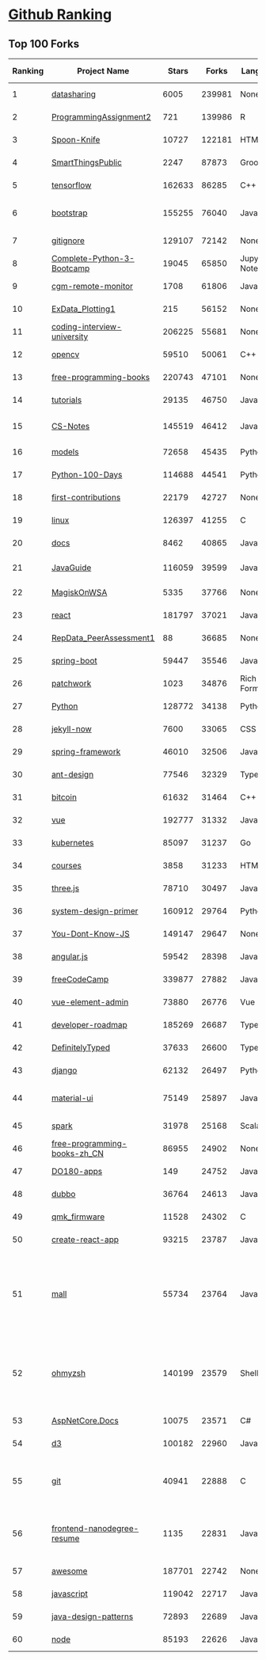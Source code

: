 [Github Ranking](../README.md)
==========

## Top 100 Forks

| Ranking | Project Name | Stars | Forks | Language | Open Issues | Description | Last Commit |
| ------- | ------------ | ----- | ----- | -------- | ----------- | ----------- | ----------- |
| 1 | [datasharing](https://github.com/jtleek/datasharing) | 6005 | 239981 | None | 278 | The Leek group guide to data sharing  | 2022-01-31T09:06:13Z |
| 2 | [ProgrammingAssignment2](https://github.com/rdpeng/ProgrammingAssignment2) | 721 | 139986 | R | 178 | Repository for Programming Assignment 2 for R Programming on Coursera | 2022-01-31T17:50:54Z |
| 3 | [Spoon-Knife](https://github.com/octocat/Spoon-Knife) | 10727 | 122181 | HTML | 1149 | This repo is for demonstration purposes only. | 2022-02-03T15:32:35Z |
| 4 | [SmartThingsPublic](https://github.com/SmartThingsCommunity/SmartThingsPublic) | 2247 | 87873 | Groovy | 57 | SmartThings open-source DeviceTypeHandlers and SmartApps code | 2022-02-03T12:01:04Z |
| 5 | [tensorflow](https://github.com/tensorflow/tensorflow) | 162633 | 86285 | C++ | 2350 | An Open Source Machine Learning Framework for Everyone | 2022-02-04T02:58:19Z |
| 6 | [bootstrap](https://github.com/twbs/bootstrap) | 155255 | 76040 | JavaScript | 349 | The most popular HTML, CSS, and JavaScript framework for developing responsive, mobile first projects on the web. | 2022-02-04T01:47:53Z |
| 7 | [gitignore](https://github.com/github/gitignore) | 129107 | 72142 | None | 0 | A collection of useful .gitignore templates | 2022-02-04T00:52:44Z |
| 8 | [Complete-Python-3-Bootcamp](https://github.com/Pierian-Data/Complete-Python-3-Bootcamp) | 19045 | 65850 | Jupyter Notebook | 57 | Course Files for Complete Python 3 Bootcamp Course on Udemy | 2022-01-17T13:11:28Z |
| 9 | [cgm-remote-monitor](https://github.com/nightscout/cgm-remote-monitor) | 1708 | 61806 | JavaScript | 111 | nightscout web monitor | 2022-02-03T20:14:01Z |
| 10 | [ExData_Plotting1](https://github.com/rdpeng/ExData_Plotting1) | 215 | 56152 | None | 75 | Plotting Assignment 1 for Exploratory Data Analysis | 2021-12-22T15:21:46Z |
| 11 | [coding-interview-university](https://github.com/jwasham/coding-interview-university) | 206225 | 55681 | None | 32 | A complete computer science study plan to become a software engineer. | 2022-02-02T16:39:54Z |
| 12 | [opencv](https://github.com/opencv/opencv) | 59510 | 50061 | C++ | 1937 | Open Source Computer Vision Library | 2022-02-03T22:24:20Z |
| 13 | [free-programming-books](https://github.com/EbookFoundation/free-programming-books) | 220743 | 47101 | None | 25 | :books: Freely available programming books | 2022-02-03T01:39:27Z |
| 14 | [tutorials](https://github.com/eugenp/tutorials) | 29135 | 46750 | Java | 25 | Just Announced - "Learn Spring Security OAuth":  | 2022-02-03T21:37:15Z |
| 15 | [CS-Notes](https://github.com/CyC2018/CS-Notes) | 145519 | 46412 | Java | 99 | :books: 技术面试必备基础知识、Leetcode、计算机操作系统、计算机网络、系统设计 | 2022-01-26T12:27:25Z |
| 16 | [models](https://github.com/tensorflow/models) | 72658 | 45435 | Python | 1126 | Models and examples built with TensorFlow | 2022-02-04T02:29:52Z |
| 17 | [Python-100-Days](https://github.com/jackfrued/Python-100-Days) | 114688 | 44541 | Python | 448 | Python - 100天从新手到大师 | 2022-01-27T20:02:52Z |
| 18 | [first-contributions](https://github.com/firstcontributions/first-contributions) | 22179 | 42727 | None | 57 | 🚀✨ Help beginners to contribute to open source projects | 2022-02-04T01:43:50Z |
| 19 | [linux](https://github.com/torvalds/linux) | 126397 | 41255 | C | 0 | Linux kernel source tree | 2022-02-04T01:16:03Z |
| 20 | [docs](https://github.com/github/docs) | 8462 | 40865 | JavaScript | 100 | The open-source repo for docs.github.com | 2022-02-04T02:55:57Z |
| 21 | [JavaGuide](https://github.com/Snailclimb/JavaGuide) | 116059 | 39599 | Java | 59 | 「Java学习+面试指南」一份涵盖大部分 Java 程序员所需要掌握的核心知识。准备 Java 面试，首选 JavaGuide！ | 2022-02-01T09:20:37Z |
| 22 | [MagiskOnWSA](https://github.com/LSPosed/MagiskOnWSA) | 5335 | 37766 | None | 2 | Integrate Magisk root and Google Apps (OpenGApps) into WSA (Windows Subsystem for Android) | 2022-02-01T02:18:53Z |
| 23 | [react](https://github.com/facebook/react) | 181797 | 37021 | JavaScript | 708 | A declarative, efficient, and flexible JavaScript library for building user interfaces. | 2022-02-04T00:05:00Z |
| 24 | [RepData_PeerAssessment1](https://github.com/rdpeng/RepData_PeerAssessment1) | 88 | 36685 | None | 6 | Peer Assessment 1 for Reproducible Research | 2022-01-16T03:30:16Z |
| 25 | [spring-boot](https://github.com/spring-projects/spring-boot) | 59447 | 35546 | Java | 545 | Spring Boot | 2022-02-03T23:49:25Z |
| 26 | [patchwork](https://github.com/jlord/patchwork) | 1023 | 34876 | Rich Text Format | 17 | All the Git-it Workshop completers!  | 2022-02-04T02:17:29Z |
| 27 | [Python](https://github.com/TheAlgorithms/Python) | 128772 | 34138 | Python | 22 | All Algorithms implemented in Python | 2022-02-03T19:41:45Z |
| 28 | [jekyll-now](https://github.com/barryclark/jekyll-now) | 7600 | 33065 | CSS | 136 | Build a Jekyll blog in minutes, without touching the command line. | 2022-02-03T23:01:41Z |
| 29 | [spring-framework](https://github.com/spring-projects/spring-framework) | 46010 | 32506 | Java | 1115 | Spring Framework | 2022-02-03T14:43:29Z |
| 30 | [ant-design](https://github.com/ant-design/ant-design) | 77546 | 32329 | TypeScript | 745 | An enterprise-class UI design language and React UI library | 2022-02-02T12:55:20Z |
| 31 | [bitcoin](https://github.com/bitcoin/bitcoin) | 61632 | 31464 | C++ | 612 | Bitcoin Core integration/staging tree | 2022-02-04T01:45:15Z |
| 32 | [vue](https://github.com/vuejs/vue) | 192777 | 31332 | JavaScript | 325 | 🖖 Vue.js is a progressive, incrementally-adoptable JavaScript framework for building UI on the web. | 2022-02-03T05:23:55Z |
| 33 | [kubernetes](https://github.com/kubernetes/kubernetes) | 85097 | 31237 | Go | 1638 | Production-Grade Container Scheduling and Management | 2022-02-04T01:43:38Z |
| 34 | [courses](https://github.com/DataScienceSpecialization/courses) | 3858 | 31233 | HTML | 24 | Course materials for the Data Science Specialization: https://www.coursera.org/specialization/jhudatascience/1 | 2021-03-30T06:51:57Z |
| 35 | [three.js](https://github.com/mrdoob/three.js) | 78710 | 30497 | JavaScript | 330 | JavaScript 3D Library. | 2022-02-04T02:04:08Z |
| 36 | [system-design-primer](https://github.com/donnemartin/system-design-primer) | 160912 | 29764 | Python | 143 | Learn how to design large-scale systems. Prep for the system design interview.  Includes Anki flashcards. | 2022-02-04T00:33:47Z |
| 37 | [You-Dont-Know-JS](https://github.com/getify/You-Dont-Know-JS) | 149147 | 29647 | None | 85 | A book series on JavaScript. @YDKJS on twitter. | 2022-01-30T20:40:03Z |
| 38 | [angular.js](https://github.com/angular/angular.js) | 59542 | 28398 | JavaScript | 391 | AngularJS - HTML enhanced for web apps! | 2022-01-31T22:10:08Z |
| 39 | [freeCodeCamp](https://github.com/freeCodeCamp/freeCodeCamp) | 339877 | 27882 | JavaScript | 125 | freeCodeCamp.org's open-source codebase and curriculum. Learn to code for free. | 2022-02-04T01:04:01Z |
| 40 | [vue-element-admin](https://github.com/PanJiaChen/vue-element-admin) | 73880 | 26776 | Vue | 1051 | :tada: A magical vue admin                                                                https://panjiachen.github.io/vue-element-admin | 2022-01-15T16:28:12Z |
| 41 | [developer-roadmap](https://github.com/kamranahmedse/developer-roadmap) | 185269 | 26687 | TypeScript | 91 | Roadmap to becoming a developer in 2022 | 2022-02-03T23:01:09Z |
| 42 | [DefinitelyTyped](https://github.com/DefinitelyTyped/DefinitelyTyped) | 37633 | 26600 | TypeScript | 544 | The repository for high quality TypeScript type definitions. | 2022-02-04T02:15:56Z |
| 43 | [django](https://github.com/django/django) | 62132 | 26497 | Python | 0 | The Web framework for perfectionists with deadlines. | 2022-02-03T19:30:13Z |
| 44 | [material-ui](https://github.com/mui-org/material-ui) | 75149 | 25897 | JavaScript | 810 | MUI (formerly Material-UI) is the React UI library you always wanted. Follow your own design system, or start with Material Design. | 2022-02-04T02:59:23Z |
| 45 | [spark](https://github.com/apache/spark) | 31978 | 25168 | Scala | 0 | Apache Spark - A unified analytics engine for large-scale data processing | 2022-02-04T01:34:16Z |
| 46 | [free-programming-books-zh_CN](https://github.com/justjavac/free-programming-books-zh_CN) | 86955 | 24902 | None | 0 | :books: 免费的计算机编程类中文书籍，欢迎投稿 | 2022-01-31T13:00:30Z |
| 47 | [DO180-apps](https://github.com/RedHatTraining/DO180-apps) | 149 | 24752 | JavaScript | 1 | DO180 Repository for Sample Applications | 2022-02-03T18:56:47Z |
| 48 | [dubbo](https://github.com/apache/dubbo) | 36764 | 24613 | Java | 326 | Apache Dubbo is a high-performance, java based, open source RPC framework. | 2022-01-31T07:48:37Z |
| 49 | [qmk_firmware](https://github.com/qmk/qmk_firmware) | 11528 | 24302 | C | 453 | Open-source keyboard firmware for Atmel AVR and Arm USB families | 2022-02-04T00:57:55Z |
| 50 | [create-react-app](https://github.com/facebook/create-react-app) | 93215 | 23787 | JavaScript | 1183 | Set up a modern web app by running one command. | 2022-02-03T16:35:05Z |
| 51 | [mall](https://github.com/macrozheng/mall) | 55734 | 23764 | Java | 20 | mall项目是一套电商系统，包括前台商城系统及后台管理系统，基于SpringBoot+MyBatis实现，采用Docker容器化部署。 前台商城系统包含首页门户、商品推荐、商品搜索、商品展示、购物车、订单流程、会员中心、客户服务、帮助中心等模块。 后台管理系统包含商品管理、订单管理、会员管理、促销管理、运营管理、内容管理、统计报表、财务管理、权限管理、设置等模块。 | 2022-01-28T11:24:59Z |
| 52 | [ohmyzsh](https://github.com/ohmyzsh/ohmyzsh) | 140199 | 23579 | Shell | 179 | 🙃   A delightful community-driven (with 2,000+ contributors) framework for managing your zsh configuration. Includes 300+ optional plugins (rails, git, macOS, hub, docker, homebrew, node, php, python, etc), 140+ themes to spice up your morning, and an auto-update tool so that makes it easy to keep up with the latest updates from the community. | 2022-02-03T17:09:20Z |
| 53 | [AspNetCore.Docs](https://github.com/dotnet/AspNetCore.Docs) | 10075 | 23571 | C# | 543 | Documentation for ASP.NET Core | 2022-02-04T02:48:05Z |
| 54 | [d3](https://github.com/d3/d3) | 100182 | 22960 | JavaScript | 3 | Bring data to life with SVG, Canvas and HTML. :bar_chart::chart_with_upwards_trend::tada: | 2022-01-29T19:27:37Z |
| 55 | [git](https://github.com/git/git) | 40941 | 22888 | C | 0 | Git Source Code Mirror - This is a publish-only repository but pull requests can be turned into patches to the mailing list via GitGitGadget (https://gitgitgadget.github.io/). Please follow Documentation/SubmittingPatches procedure for any of your improvements. | 2022-02-03T23:24:14Z |
| 56 | [frontend-nanodegree-resume](https://github.com/udacity/frontend-nanodegree-resume) | 1135 | 22831 | JavaScript | 1 | This repository is used for one of the projects in Udacity's Front-End Web Developer Nanodegree program. Learn how to become a Front-End Developer today with line-by-line code reviewed projects and get a job with career services! | 2021-01-19T18:33:22Z |
| 57 | [awesome](https://github.com/sindresorhus/awesome) | 187701 | 22742 | None | 21 | 😎 Awesome lists about all kinds of interesting topics | 2022-02-02T09:06:31Z |
| 58 | [javascript](https://github.com/airbnb/javascript) | 119042 | 22717 | JavaScript | 89 | JavaScript Style Guide | 2022-01-23T15:41:17Z |
| 59 | [java-design-patterns](https://github.com/iluwatar/java-design-patterns) | 72893 | 22689 | Java | 217 | Design patterns implemented in Java | 2022-02-02T20:13:33Z |
| 60 | [node](https://github.com/nodejs/node) | 85193 | 22626 | JavaScript | 1350 | Node.js JavaScript runtime :sparkles::turtle::rocket::sparkles: | 2022-02-04T02:25:09Z |


